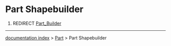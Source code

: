 # Part Shapebuilder
1.  REDIRECT [Part\_Builder](Part_Builder.md)

---
[documentation index](../README.md) > [Part](Part_Workbench.md) > Part Shapebuilder
